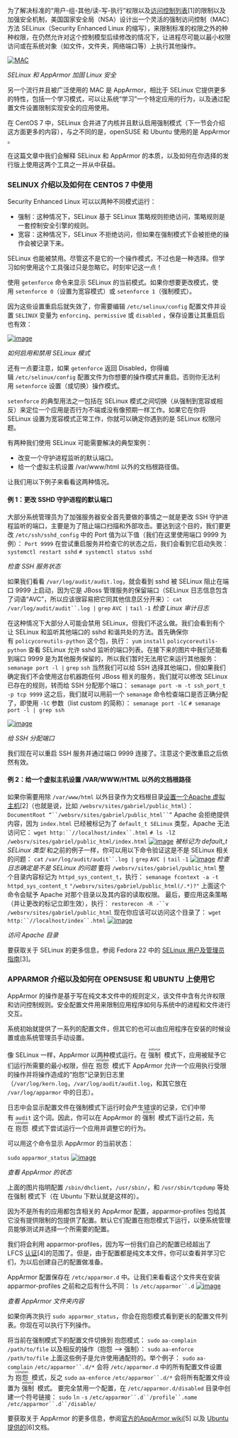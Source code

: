 为了解决标准的“用户-组-其他/读-写-执行”权限以及[访问控制列表](http://www.tecmint.com/secure-files-using-acls-in-linux/)[1]的限制以及加强安全机制，美国国家安全局（NSA）设计出一个灵活的<ruby>强制访问控制（MAC）方法 SELinux（Security Enhanced Linux
的缩写），来限制标准的权限之外的种种权限，在仍然允许对这个控制模型后续修改的情况下，让进程尽可能以最小权限访问或在系统对象（如文件，文件夹，网络端口等）上执行其他操作。

[![MAC](https://upload-images.jianshu.io/upload_images/6000429-00b3e2edb32ec492.png?imageMogr2/auto-orient/strip%7CimageView2/2/w/1240)](https://blog.upall.cn/wp-content/uploads/2019/01/1547447507-9776-073624pkk9ua9scsguw6hg.png) 

*SELinux 和 AppArmor 加固 Linux 安全*

另一个流行并且被广泛使用的 MAC 是 AppArmor，相比于 SELinux 它提供更多的特性，包括一个学习模式，可以让系统“学习”一个特定应用的行为，以及通过配置文件设置限制实现安全的应用使用。

在 CentOS 7 中，SELinux 合并进了内核并且默认启用强制模式（下一节会介绍这方面更多的内容），与之不同的是，openSUSE 和 Ubuntu 使用的是 AppArmor 。

在这篇文章中我们会解释 SELinux 和 AppArmor 的本质，以及如何在你选择的发行版上使用这两个工具之一并从中获益。

### SELINUX 介绍以及如何在 CENTOS 7 中使用

Security Enhanced Linux 可以以两种不同模式运行：

*   强制：这种情况下，SELinux 基于 SELinux 策略规则拒绝访问，策略规则是一套控制安全引擎的规则。
*   宽容：这种情况下，SELinux 不拒绝访问，但如果在强制模式下会被拒绝的操作会被记录下来。

SELinux 也能被禁用。尽管这不是它的一个操作模式，不过也是一种选择。但学习如何使用这个工具强过只是忽略它。时刻牢记这一点！

使用 `getenforce` 命令来显示 SELinux 的当前模式。如果你想要更改模式，使用 `setenforce 0`（设置为宽容模式）或 `setenforce 1`（强制模式）。

因为这些设置重启后就失效了，你需要编辑 `/etc/selinux/config` 配置文件并设置 `SELINUX` 变量为 `enforcing`、`permissive`
或 `disabled` ，保存设置让其重启后也有效：

[![image](https://upload-images.jianshu.io/upload_images/6000429-f93ad2570ecd9379.png?imageMogr2/auto-orient/strip%7CimageView2/2/w/1240)](https://blog.upall.cn/wp-content/uploads/2019/01/1547447514-4144-073624oq3xuj6qdi44ldo4.png) 

*如何启用和禁用 SELinux 模式*

还有一点要注意，如果 `getenforce` 返回 Disabled，你得编辑 `/etc/selinux/config` 配置文件为你想要的操作模式并重启。否则你无法利用 `setenforce`
设置（或切换）操作模式。

`setenforce` 的典型用法之一包括在 SELinux 模式之间切换（从强制到宽容或相反）来定位一个应用是否行为不端或没有像预期一样工作。如果它在你将 SELinux
设置为宽容模式正常工作，你就可以确定你遇到的是 SELinux 权限问题。

有两种我们使用 SELinux 可能需要解决的典型案例：

*   改变一个守护进程监听的默认端口。
*   给一个虚拟主机设置 /var/www/html 以外的文档根路径值。

让我们用以下例子来看看这两种情况。

#### 例 1：更改 SSHD 守护进程的默认端口

大部分系统管理员为了加强服务器安全首先要做的事情之一就是更改 SSH 守护进程监听的端口，主要是为了阻止端口扫描和外部攻击。要达到这个目的，我们要更改 `/etc/ssh/sshd_config` 中的 Port
值为以下值（我们在这里使用端口 9999 为例）：
`Port 9999`
在尝试重启服务并检查它的状态之后，我们会看到它启动失败：
`systemctl restart sshd`
`# systemctl status sshd`

*检查 SSH 服务状态*

如果我们看看 `/var/log/audit/audit.log`，就会看到 sshd 被 SELinux 阻止在端口 9999 上启动，因为它是 JBoss 管理服务的保留端口（SELinux
日志信息包含了词语“AVC”，所以应该很容易把它同其他信息区分开来）：
`cat` `/var/log/audit/audit``.log |` `grep` `AVC |` `tail` `-1`
*检查 Linux 审计日志*

在这种情况下大部分人可能会禁用 SELinux，但我们不这么做。我们会看到有个让 SELinux 和监听其他端口的 sshd 和谐共处的方法。首先确保你有 `policycoreutils-python`
这个包，执行：
`yum` `install` `policycoreutils-python`
查看 SELinux 允许 sshd 监听的端口列表。在接下来的图片中我们还能看到端口 9999 是为其他服务保留的，所以我们暂时无法用它来运行其他服务：
`semanage port -l |` `grep` `ssh`
当然我们可以给 SSH 选择其他端口，但如果我们确定我们不会使用这台机器跑任何 JBoss 相关的服务，我们就可以修改 SELinux 已存在的规则，转而给 SSH 分配那个端口：
`semanage port -m -t ssh_port_t -p tcp 9999`
这之后，我们就可以用前一个 `semanage` 命令检查端口是否正确分配了，即使用 `-lC` 参数（list custom 的简称）：
`semanage port -lC`
`# semanage port -l | grep ssh`

[![image](https://upload-images.jianshu.io/upload_images/6000429-47d9fa80ec58295c.png?imageMogr2/auto-orient/strip%7CimageView2/2/w/1240)](https://blog.upall.cn/wp-content/uploads/2019/01/1547447512-3201-073625snwg5wl5abwoq0qo.png) 

*给 SSH 分配端口*

我们现在可以重启 SSH 服务并通过端口 9999 连接了。注意这个更改重启之后依然有效。

#### 例 2：给一个虚拟主机设置 /VAR/WWW/HTML 以外的文档根路径
如果你需要用除 `/var/www/html` 以外目录作为文档根目录[设置一个Apache 虚拟主机](http://www.tecmint.com/apache-virtual-hosting-in-centos/)[2]（也就是说，比如 `/websrv/sites/gabriel/public_html`）：
`DocumentRoot “``/websrv/sites/gabriel/public_html``”`
Apache 会拒绝提供内容，因为 `index.html` 已经被标记为了 `default_t SELinux` 类型，Apache 无法访问它：
`wget http:``//localhost/index``.html`
`# ls -lZ /websrv/sites/gabriel/public_html/index.html`
[![image](https://upload-images.jianshu.io/upload_images/6000429-66cb0584230114bd.png?imageMogr2/auto-orient/strip%7CimageView2/2/w/1240)](https://blog.upall.cn/wp-content/uploads/2019/01/1547447512-8904-073625tljelkssveasnigv.png) 
*被标记为 default_t SELinux 类型*
和之前的例子一样，你可以用以下命令验证这是不是 SELinux 相关的问题：
`cat` `/var/log/audit/audit``.log |` `grep` `AVC |` `tail` `-1`
[![image](https://upload-images.jianshu.io/upload_images/6000429-747ef05da98e3575.png?imageMogr2/auto-orient/strip%7CimageView2/2/w/1240)](https://blog.upall.cn/wp-content/uploads/2019/01/1547447519-5496-073626ao3v1wilyjnryo3l.png) 
*检查日志确定是不是 SELinux 的问题*
要将 `/websrv/sites/gabriel/public_html` 整个目录内容标记为 `httpd_sys_content_t`，执行：
`semanage fcontext -a -t httpd_sys_content_t` `"/websrv/sites/gabriel/public_html(/.*)?"`
上面这个命令会赋予 Apache 对那个目录以及其内容的读取权限。
最后，要应用这条策略（并让更改的标记立即生效），执行：
`restorecon -R -``v` `/websrv/sites/gabriel/public_html`
现在你应该可以访问这个目录了：
`wget http:``//localhost/index``.html`
[![image](https://upload-images.jianshu.io/upload_images/6000429-612ba2485696fddf.png?imageMogr2/auto-orient/strip%7CimageView2/2/w/1240)](https://blog.upall.cn/wp-content/uploads/2019/01/1547447518-4113-073626opngu2uaa4anatjb.png) 

*访问 Apache 目录*

要获取关于 SELinux 的更多信息，参阅 Fedora 22 中的 [SELinux 用户及管理员指南](https://docs.fedoraproject.org/en-US/Fedora/22/html/SELinux_Users_and_Administrators_Guide/index.html)[3]。

### APPARMOR 介绍以及如何在 OPENSUSE 和 UBUNTU 上使用它

AppArmor 的操作是基于写在纯文本文件中的规则定义，该文件中含有允许权限和访问控制规则。安全配置文件用来限制应用程序如何与系统中的进程和文件进行交互。

系统初始就提供了一系列的配置文件，但其它的也可以由应用程序在安装的时候设置或由系统管理员手动设置。

像 SELinux 一样，AppArmor 以两种模式运行。在 <ruby>强制
<rt>enforce</rt></ruby>  模式下，应用被赋予它们运行所需要的最小权限，但在 <ruby>抱怨
<rt>complain</rt></ruby>  模式下 AppArmor 允许一个应用执行受限的操作并将操作造成的“抱怨”记录到日志里（`/var/log/kern.log`，`/var/log/audit/audit.log`，和其它放在
`/var/log/apparmor` 中的日志）。

日志中会显示配置文件在强制模式下运行时会产生错误的记录，它们中带有 `audit` 这个词。因此，你可以在 AppArmor 的 <ruby>强制
<rt>enforce</rt></ruby>  模式下运行之前，先在 <ruby>抱怨
<rt>complain</rt></ruby>  模式下尝试运行一个应用并调整它的行为。

可以用这个命令显示 AppArmor 的当前状态：

`sudo` `apparmor_status`
[![image](https://upload-images.jianshu.io/upload_images/6000429-c31fb4d0256d4094.png?imageMogr2/auto-orient/strip%7CimageView2/2/w/1240)](https://blog.upall.cn/wp-content/uploads/2019/01/1547447527-3701-073627hzhvxq7rqbbcljh0.png) 

*查看 AppArmor 的状态*

上面的图片指明配置 `/sbin/dhclient`，`/usr/sbin/`，和 `/usr/sbin/tcpdump` 等处在强制 模式下（在 Ubuntu 下默认就是这样的）。

因为不是所有的应用都包含相关的 AppArmor 配置，apparmor-profiles 包给其它没有提供限制的包提供了配置。默认它们配置在抱怨模式下运行，以便系统管理员能够测试并选择一个所需要的配置。

我们将会利用 apparmor-profiles，因为写一份我们自己的配置已经超出了 LFCS [认证](http://www.tecmint.com/sed-command-to-create-edit-and-manipulate-files-in-linux/)[4]的范围了。但是，由于配置都是纯文本文件，你可以查看并学习它们，为以后创建自己的配置做准备。

AppArmor 配置保存在 `/etc/apparmor.d` 中。让我们来看看这个文件夹在安装 apparmor-profiles 之前和之后有什么不同：
`ls` `/etc/apparmor``.d`
[![image](https://upload-images.jianshu.io/upload_images/6000429-f981e302d5d5e100.png?imageMogr2/auto-orient/strip%7CimageView2/2/w/1240)](https://blog.upall.cn/wp-content/uploads/2019/01/1547447526-3076-073627iauc5udkc1acxcaa.png) 

*查看 AppArmor 文件夹内容*

如果你再次执行 `sudo apparmor_status`，你会在抱怨模式看到更长的配置文件列表。你现在可以执行下列操作。

将当前在强制模式下的配置文件切换到 <ruby>抱怨模式：
`sudo` `aa-complain` `/path/to/file`
以及相反的操作（抱怨 –> 强制）：
`sudo` `aa-enforce` `/path/to/file`
上面这些例子是允许使用通配符的。举个例子：
`sudo` `aa-complain` `/etc/apparmor``.d/*`
会将 `/etc/apparmor.d` 中的所有配置文件设置为 <ruby>抱怨
<rt>complain</rt></ruby>  模式，反之
`sudo` `aa-enforce` `/etc/apparmor``.d/*`
会将所有配置文件设置为 <ruby>强制
<rt>enforce</rt></ruby>  模式。
要完全禁用一个配置，在 `/etc/apparmor.d/disabled` 目录中创建一个符号链接： 
`sudo` `ln` `-s` `/etc/apparmor``.d``/profile``.name` `/etc/apparmor``.d``/disable/`

要获取关于 AppArmor 的更多信息，参阅[官方的AppArmor wiki](http://wiki.apparmor.net/index.php/Main_Page)[5] 以及 [Ubuntu 提供的](https://help.ubuntu.com/community/AppArmor)[6]文档。

<script src="https://utteranc.es/client.js" repo="wanyijie/blog" issue-term="pathname" label="web"
      theme="github-light" crossorigin="anonymous" async>
      </script>